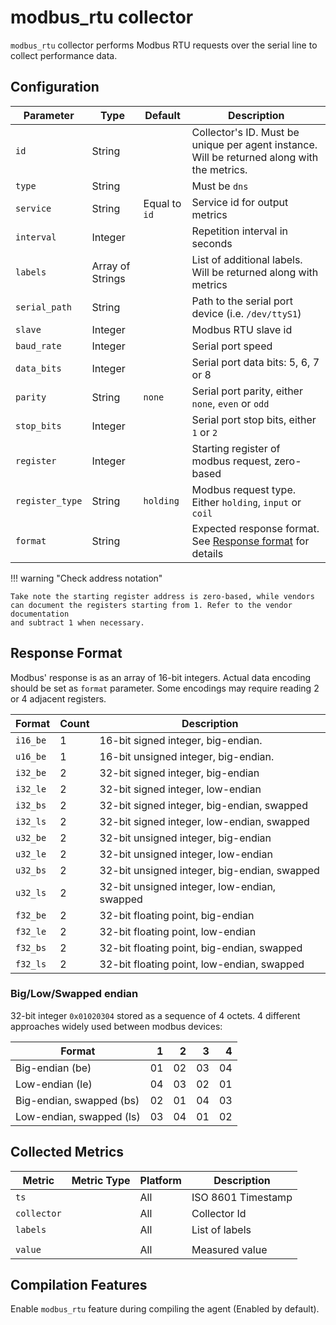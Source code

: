 # modbus_rtu collector

`modbus_rtu` collector performs Modbus RTU requests over the serial line
to collect performance data.

## Configuration

| Parameter       | Type             | Default       | Description                                                                                 |
| --------------- | ---------------- | ------------- | ------------------------------------------------------------------------------------------- |
| `id`            | String           |               | Collector's ID. Must be unique per agent instance. Will be returned along with the metrics. |
| `type`          | String           |               | Must be `dns`                                                                               |
| `service`       | String           | Equal to `id` | Service id for output metrics                                                               |
| `interval`      | Integer          |               | Repetition interval in seconds                                                              |
| `labels`        | Array of Strings |               | List of additional labels. Will be returned along with metrics                              |
| `serial_path`   | String           |               | Path to the serial port device (i.e. `/dev/ttyS1`)                                          |
| `slave`         | Integer          |               | Modbus RTU slave id                                                                         |
| `baud_rate`     | Integer          |               | Serial port speed                                                                           |
| `data_bits`     | Integer          |               | Serial port data bits: 5, 6, 7 or 8                                                         |
| `parity`        | String           | `none`        | Serial port parity, either `none`, `even` or `odd`                                          |
| `stop_bits`     | Integer          |               | Serial port stop bits, either `1` or `2`                                                    |
| `register`      | Integer          |               | Starting register of modbus request, zero-based                                             |
| `register_type` | String           | `holding`     | Modbus request type. Either `holding`, `input` or `coil`                                    |
| `format`        | String           |               | Expected response format. See [Response format](#response-format) for details               |

!!! warning "Check address notation"

    Take note the starting register address is zero-based, while vendors
    can document the registers starting from 1. Refer to the vendor documentation
    and subtract 1 when necessary.

## Response Format

Modbus' response is as an array of 16-bit integers. Actual data encoding
should be set as `format` parameter. Some encodings may require reading
2 or 4 adjacent registers.

| Format   | Count | Description                                  |
| -------- | ----- | -------------------------------------------- |
| `i16_be` | 1     | 16-bit signed integer, big-endian.           |
| `u16_be` | 1     | 16-bit unsigned integer, big-endian.         |
| `i32_be` | 2     | 32-bit signed integer, big-endian            |
| `i32_le` | 2     | 32-bit signed integer, low-endian            |
| `i32_bs` | 2     | 32-bit signed integer, big-endian, swapped   |
| `i32_ls` | 2     | 32-bit signed integer, low-endian, swapped   |
| `u32_be` | 2     | 32-bit unsigned integer, big-endian          |
| `u32_le` | 2     | 32-bit unsigned integer, low-endian          |
| `u32_bs` | 2     | 32-bit unsigned integer, big-endian, swapped |
| `u32_ls` | 2     | 32-bit unsigned integer, low-endian, swapped |
| `f32_be` | 2     | 32-bit floating point, big-endian            |
| `f32_le` | 2     | 32-bit floating point, low-endian            |
| `f32_bs` | 2     | 32-bit floating point, big-endian, swapped   |
| `f32_ls` | 2     | 32-bit floating point, low-endian, swapped   |

### Big/Low/Swapped endian

32-bit integer `0x01020304` stored as a sequence of 4 octets. 4 different
approaches widely used between modbus devices:

| Format                   |   1 |   2 |   3 |   4 |
| ------------------------ | --: | --: | --: | --: |
| Big-endian (be)          |  01 |  02 |  03 |  04 |
| Low-endian (le)          |  04 |  03 |  02 |  01 |
| Big-endian, swapped (bs) |  02 |  01 |  04 |  03 |
| Low-endian, swapped (ls) |  03 |  04 |  01 |  02 |

## Collected Metrics

| Metric      | Metric Type | Platform | Description        |
| ----------- | ----------- | -------- | ------------------ |
| `ts`        |             | All      | ISO 8601 Timestamp |
| `collector` |             | All      | Collector Id       |
| `labels`    |             | All      | List of labels     |
|             |             |          |                    |
| `value`     |             | All      | Measured value     |

## Compilation Features

Enable `modbus_rtu` feature during compiling the agent (Enabled by default).
